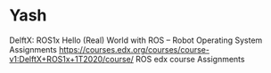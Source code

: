 # Yash
DelftX: ROS1x Hello (Real) World with ROS – Robot Operating System Assignments https://courses.edx.org/courses/course-v1:DelftX+ROS1x+1T2020/course/
ROS edx course Assignments
